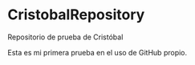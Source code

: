 # CristobalRepository
Repositorio de prueba de Cristóbal

Esta es mi primera prueba en el uso de GitHub propio.
